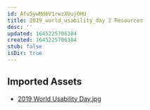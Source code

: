 ```yaml
---
id: Afu5ywMd6V1rwzXUujOHU
title: 2019_world_usability_day 2 Resources
desc: ''
updated: 1645225706384
created: 1645225706384
stub: false
isDir: true
---
```

## Imported Assets
- [2019 World Usability Day.jpg](/assets/2019-world-usability-day.jpg)

